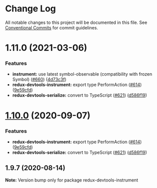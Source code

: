 # Change Log

All notable changes to this project will be documented in this file.
See [Conventional Commits](https://conventionalcommits.org) for commit guidelines.

# 1.11.0 (2021-03-06)

### Features

- **instrument:** use latest symbol-observable (compatibility with frozen Symbol) ([#660](https://github.com/reduxjs/redux-devtools/issues/660)) ([4d73c3f](https://github.com/reduxjs/redux-devtools/commit/4d73c3f98cb9e3308a1e888213ca4faaec9f1b5e))
- **redux-devtools-instrument:** export type PerformAction ([#614](https://github.com/reduxjs/redux-devtools/issues/614)) ([9e59cfd](https://github.com/reduxjs/redux-devtools/commit/9e59cfdc7d1d0595f0718feaebc0a9bf814b0b63))
- **redux-devtools-serialize:** convert to TypeScript ([#621](https://github.com/reduxjs/redux-devtools/issues/621)) ([d586f19](https://github.com/reduxjs/redux-devtools/commit/d586f1955a3648883107f8c981ee17eeb4c013a3))

# [1.10.0](https://github.com/reduxjs/redux-devtools/compare/redux-devtools-instrument@1.9.7...redux-devtools-instrument@1.10.0) (2020-09-07)

### Features

- **redux-devtools-instrument:** export type PerformAction ([#614](https://github.com/reduxjs/redux-devtools/issues/614)) ([9e59cfd](https://github.com/reduxjs/redux-devtools/commit/9e59cfdc7d1d0595f0718feaebc0a9bf814b0b63))
- **redux-devtools-serialize:** convert to TypeScript ([#621](https://github.com/reduxjs/redux-devtools/issues/621)) ([d586f19](https://github.com/reduxjs/redux-devtools/commit/d586f1955a3648883107f8c981ee17eeb4c013a3))

## 1.9.7 (2020-08-14)

**Note:** Version bump only for package redux-devtools-instrument
